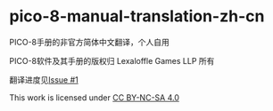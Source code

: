 # pico-8-manual-translation-zh-cn
PICO-8手册的非官方简体中文翻译，个人自用

PICO-8软件及其手册的版权归 Lexaloffle Games LLP 所有

翻译进度见[Issue #1](https://github.com/fadedflower/pico-8-manual-translation-zh-cn/issues/1)

This work is licensed under [CC BY-NC-SA 4.0](http://creativecommons.org/licenses/by-nc-sa/4.0/?ref=chooser-v1)
